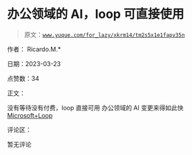 # 办公领域的 AI，loop 可直接使用

> 原文：[`www.yuque.com/for_lazy/xkrm14/tm2s5x1e1fapv35n`](https://www.yuque.com/for_lazy/xkrm14/tm2s5x1e1fapv35n)

作者： Ricardo.M.*

日期：2023-03-23

点赞数：34

正文：

没有等待没有付费，loop 直接可用 办公领域的 AI 变更来得如此快 [Microsoft+Loop](https://loop.microsoft.com/learn)

评论区：

暂无评论

